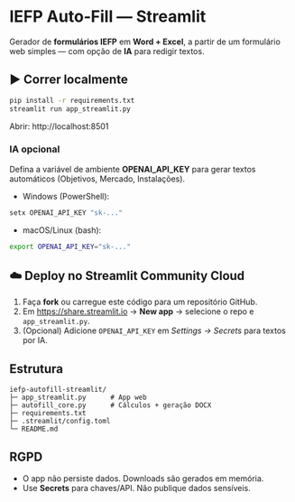 # IEFP Auto‑Fill — Streamlit

Gerador de **formulários IEFP** em **Word + Excel**, a partir de um formulário web simples — com opção de **IA** para redigir textos.

## ▶️ Correr localmente
```bash
pip install -r requirements.txt
streamlit run app_streamlit.py
```
Abrir: http://localhost:8501

### IA opcional
Defina a variável de ambiente **OPENAI_API_KEY** para gerar textos automáticos (Objetivos, Mercado, Instalações).

- Windows (PowerShell):
```powershell
setx OPENAI_API_KEY "sk-..."
```
- macOS/Linux (bash):
```bash
export OPENAI_API_KEY="sk-..."
```

## ☁️ Deploy no Streamlit Community Cloud
1. Faça **fork** ou carregue este código para um repositório GitHub.
2. Em https://share.streamlit.io → **New app** → selecione o repo e `app_streamlit.py`.
3. (Opcional) Adicione `OPENAI_API_KEY` em *Settings → Secrets* para textos por IA.

## Estrutura
```
iefp-autofill-streamlit/
├─ app_streamlit.py      # App web
├─ autofill_core.py      # Cálculos + geração DOCX
├─ requirements.txt
├─ .streamlit/config.toml
└─ README.md
```

## RGPD
- O app não persiste dados. Downloads são gerados em memória. 
- Use **Secrets** para chaves/API. Não publique dados sensíveis.

